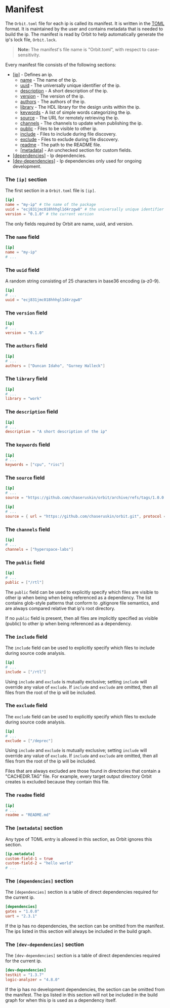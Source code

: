 # Manifest

The `Orbit.toml` file for each ip is called its manifest. It is written in the [TOML](https://toml.io/en/) format. It is maintained by the user and contains metadata that is needed to build the ip. The manifest is read by Orbit to help automatically generate the ip's lock file, `Orbit.lock`.

> __Note:__ The manifest's file name is "Orbit.toml", with respect to case-sensitivity.

Every manifest file consists of the following sections:

- [[ip]](#the-ip-section) - Defines an ip.
    - [name](#the-name-field) - The name of the ip.
    - [uuid](#the-uuid-field) - The universally unique identifier of the ip.
    - [description](#the-description-field) - A short description of the ip.
    - [version](#the-version-field) - The version of the ip.
    - [authors](#the-authors-field) - The authors of the ip.
    - [library](#the-library-field) - The HDL library for the design units within the ip.
    - [keywords](#the-keywords-field) - A list of simple words categorizing the ip.
    - [source](#the-source-field) - The URL for remotely retrieving the ip.
    - [channels](#the-channels-field) - The channels to update when publishing the ip.
    - [public](#the-public-field) - Files to be visible to other ip.
    - [include](#the-include-field) - Files to include during file discovery.
    - [exclude](#the-exclude-field) - Files to exclude during file discovery.
    - [readme](#the-readme-field) - The path to the README file.
    - [[metadata]](#the-metadata-section) - An unchecked section for custom fields.
- [[dependencies]](#the-dependencies-section) - Ip dependencies.
- [[dev-dependencies]](#the-dev-dependencies-section) - Ip dependencies only used for ongoing development.

### The `[ip]` section

The first section in a `Orbit.toml` file is `[ip]`.

``` toml
[ip]
name = "my-ip" # the name of the package
uuid = "ecj831jmc018hhhgl1d4rzgw8" # the universally unique identifier
version = "0.1.0" # the current version
```

The only fields required by Orbit are name, uuid, and version.

### The `name` field

``` toml
[ip]
name = "my-ip"
# ...
```

### The `uuid` field

A random string consisting of 25 characters in base36 encoding (a-z0-9).

``` toml
[ip]
# ...
uuid = "ecj831jmc018hhhgl1d4rzgw8"
```

### The `version` field

``` toml
[ip]
# ...
version = "0.1.0"
```

### The `authors` field

``` toml
[ip]
# ...
authors = ["Duncan Idaho", "Gurney Halleck"]

```

### The `library` field

``` toml
[ip]
# ...
library = "work"
```

### The `description` field

``` toml
[ip]
# ...
description = "A short description of the ip"
```

### The `keywords` field

``` toml
[ip]
# ...
keywords = ["cpu", "risc"]
```

### The `source` field

``` toml
[ip]
# ...
source = "https://github.com/chaseruskin/orbit/archive/refs/tags/1.0.0.zip"
```

``` toml
[ip]
# ...
source = { url = "https://github.com/chaseruskin/orbit.git", protocol = "git", tag = "1.0.0" }
```

### The `channels` field

``` toml
[ip]
# ...
channels = ["hyperspace-labs"]
```

### The `public` field

``` toml
[ip]
# ...
public = ["/rtl"]
```

The `public` field can be used to explicitly specify which files are visible to other ip when being when being referenced as a dependency. The list contains glob-style patterns that conform to .gitignore file semantics, and are always compared relative that ip's root directory.

If no `public` field is present, then all files are implicitly specified as visible (public) to other ip when being referenced as a dependency.

### The `include` field

The `include` field can be used to explicitly specify which files to include during source code analysis.

``` toml
[ip]
# ...
include = ["/rtl"]
```

Using `include` and `exclude` is mutually exclusive; setting `include` will override any value of `exclude`. If `include` and `exclude` are omitted, then all files from the root of the ip will be included.

### The `exclude` field

The `exclude` field can be used to explicitly specify which files to exclude during source code analysis.

``` toml
[ip]
# ...
exclude = ["/deprec"]
```

Using `include` and `exclude` is mutually exclusive; setting `include` will override any value of `exclude`. If `include` and `exclude` are omitted, then all files from the root of the ip will be included.

Files that are always excluded are those found in directories that contain a "CACHEDIR.TAG" file. For example, every target output directory Orbit creates is excluded because they contain this file.

### The `readme` field

``` toml
[ip]
# ...
readme = "README.md"
```

### The `[metadata]` section

Any type of TOML entry is allowed in this section, as Orbit ignores this section.

``` toml
[ip.metadata]
custom-field-1 = true
custom-field-2 = "hello world"
# ...
```

### The `[dependencies]` section

The `[dependencies]` section is a table of direct dependencies required for the current ip.

``` toml
[dependencies]
gates = "1.0.0"
uart = "2.3.1"
```

If the ip has no dependencies, the section can be omitted from the manifest. The ips listed in this section will always be included in the build graph.

### The `[dev-dependencies]` section

The `[dev-dependencies]` section is a table of direct dependencies required for the current ip.

``` toml
[dev-dependencies]
testkit = "1.3.7"
logic-analyzer = "4.8.0"
```

If the ip has no development dependencies, the section can be omitted from the manifest. The ips listed in this section will not be included in the build graph for when this ip is used as a dependency itself.
